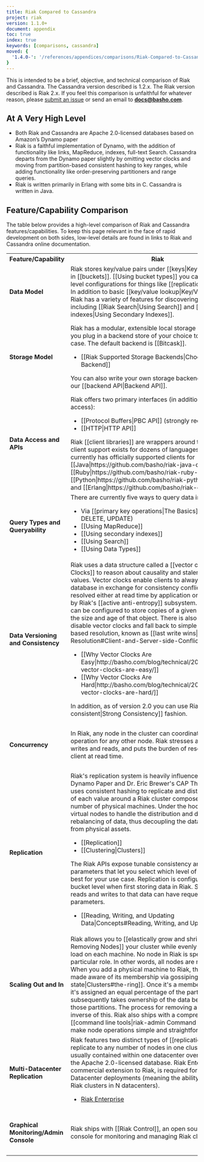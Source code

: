 ```yaml
---
title: Riak Compared to Cassandra
project: riak
version: 1.1.0+
document: appendix
toc: true
index: true
keywords: [comparisons, cassandra]
moved: {
  '1.4.0-': '/references/appendices/comparisons/Riak-Compared-to-Cassandra'
}
---
```


This is intended to be a brief, objective, and technical comparison of
Riak and Cassandra. The Cassandra version described is 1.2.x. The Riak
version described is Riak 2.x. If you feel this comparison is unfaithful
for whatever reason, please [submit an
issue](https://github.com/basho/basho_docs/issues/new) or send an email
to **docs@basho.com**.

## At A Very High Level

* Both Riak and Cassandra are Apache 2.0-licensed databases based on
  Amazon’s Dynamo paper
* Riak is a faithful implementation of Dynamo, with the addition of
  functionality like links, MapReduce, indexes, full-text Search.
  Cassandra departs from the Dynamo paper slightly by omitting vector
  clocks and moving from partition-based consistent hashing to key
  ranges, while adding functionality like order-preserving partitioners
  and range queries.
* Riak is written primarily in Erlang with some bits in C.
  Cassandra is written in Java.

## Feature/Capability Comparison

The table below provides a high-level comparison of Riak and Cassandra
features/capabilities. To keep this page relevant in the face of rapid
development on both sides, low-level details are found in links to Riak
and Cassandra online documentation.

<table>
    <tr>
        <th WIDTH="15%">Feature/Capability</th>
        <th WIDTH="42%">Riak</th>
        <th WIDTH="43%">Cassandra</th>
    </tr>
    <tr>
        <td><strong>Data Model</strong></td>
        <td>Riak stores key/value pairs under [[keys|Keys and Objects]] in [[buckets]]. [[Using bucket types]] you can set bucket-level configurations for things like [[replication properties]]. In addition to basic [[key/value lookup|Key/Value Modeling]], Riak has a variety of features for discovering objects, including [[Riak Search|Using Search]] and [[secondary indexes|Using Secondary Indexes]].
        </td>
        <td>Cassandra's data model resembles column storage, consisting of Keyspaces, Column Families, and several other parameters.
            <ul>
                <li>[[Cassandra Data Model|http://www.datastax.com/docs/0.7/data_model/index]]</li>
            </ul>
        </td>
    </tr>
    <tr>
        <td><strong>Storage Model</strong></td>
        <td>Riak has a modular, extensible local storage system that lets you plug in a backend store of your choice to suit your use case. The default backend is [[Bitcask]].
            <ul>
              <li>[[Riak Supported Storage Backends|Choosing a Backend]]</li>
            </ul>
            You can also write your own storage backend for Riak using our [[backend API|Backend API]].
        </td>
        <td>Cassandra's write path starts with a write to a commit log followed by a subsequent write to an in-memory structure called a memtable. Writes are then batched to a persistent table structure called a sorted string table (SST).
            <ul>
                <li><a href="http://wiki.apache.org/cassandra/ArchitectureCommitLog">Commit Log</a></li>
                <li><a href="http://wiki.apache.org/cassandra/MemtableSSTable">Memtable</a></li>
                <li><a href="http://wiki.apache.org/cassandra/ArchitectureSSTable">SSTable Overview</a></li>
                <li><a href="http://www.datastax.com/docs/1.1/dml/about_writes">About Writes</a></li>
                <li><a href="http://www.datastax.com/docs/1.1/dml/about_reads">About Reads</a></li>
            </ul>
        </td>
    </tr>
    <tr>
        <td><strong>Data Access and APIs</strong></td>
        <td>Riak offers two primary interfaces (in addition to raw Erlang access):
            <ul>
                <li>[[Protocol Buffers|PBC API]] (strongly recommended)</li>
                <li>[[HTTP|HTTP API]]</li>
            </ul>
            Riak [[client libraries]] are wrappers around these APIs, and client support exists for dozens of languages. Basho currently has officially supported clients for [[Java|https://github.com/basho/riak-java-client]], [[Ruby|https://github.com/basho/riak-ruby-client]], [[Python|https://github.com/basho/riak-python-client]], and [[Erlang|https://github.com/basho/riak-erlang-client]].
        </td>
        <td>Cassandra provides various access methods including a Thrift API, CQL (Cassandra Query Language), and a command-line interface, as well as officially supported clients for Java, Python, and PHP.
            <ul>
                <li><a href="http://www.datastax.com/docs/1.1/dml/about_clients">Cassandra Client APIs</a></li>
            </ul>
        </td>
    </tr>
    <tr>
        <td><strong>Query Types and Queryability</strong></td>
        <td>There are currently five ways to query data in Riak:
            <ul>
                <li>Via [[primary key operations|The Basics]] (GET, PUT, DELETE, UPDATE)</li>
                <li>[[Using MapReduce]]</li>
                <li>[[Using secondary indexes]]</li>
                <li>[[Using Search]]</li>
                <li>[[Using Data Types]]</li>
            </ul>
        </td>
        <td>Cassandra offers various ways to query data:
            <ul>
                <li><a href="http://www.datastax.com/docs/0.7/data_model/keyspaces">Keyspaces</a></li>
                <li><a href="http://www.datastax.com/docs/0.7/data_model/cfs_as_indexes">Column Family Operations</a></li>
                <li><a href="http://www.datastax.com/docs/1.0/dml/using_cql">CQL</a></li>
                <li><a href="http://www.datastax.com/docs/0.7/data_model/secondary_indexes">Secondary Indexes</a></li>
                <li><a href="http://wiki.apache.org/cassandra/HadoopSupport#ClusterConfig">Hadoop Support</a></li>
            </ul>
        </td>
    </tr>
    <tr>
        <td><strong>Data Versioning and Consistency</strong></td>
        <td>Riak uses a data structure called a [[vector clock|Vector Clocks]] to reason about causality and staleness of stored values. Vector clocks enable clients to always write to the database in exchange for consistency conflicts being resolved either at read time by application or client code or by Riak's [[active anti-entropy]] subsystem. Vector clocks can be configured to store copies of a given object based on the size and age of that object. There is also an option to disable vector clocks and fall back to simple timestamp-based resolution, known as [[last write wins|Conflict Resolution#Client-and-Server-side-Conflict-Resolution]].
            <ul>
                <li>[[Why Vector Clocks Are Easy|http://basho.com/blog/technical/2010/01/29/why-vector-clocks-are-easy/]]</li>
                <li>[[Why Vector Clocks Are Hard|http://basho.com/blog/technical/2010/04/05/why-vector-clocks-are-hard/]]</li>
            </ul>
            In addition, as of version 2.0 you can use Riak in a [[strongly consistent|Strong Consistency]] fashion.
        </td>
        <td>Cassandra uses timestamps at the column family level to determine the most recent value when doing read requests. There is no built-in way to do versioning of data.
            <ul>
                <li>[[About Read Consistency|http://www.datastax.com/docs/1.1/dml/data_consistency#about-read-consistency]]</li>
            </ul>
        </td>
    </tr>
    <tr>
        <td><strong>Concurrency</strong></td>
        <td>In Riak, any node in the cluster can coordinate a read/write operation for any other node. Riak stresses availability for writes and reads, and puts the burden of resolution on the client at read time.
        </td>
        <td>All nodes in Cassandra are peers. A client read or write request can go to any node in the cluster. When a client connects to a node and issues a read or write request, that node serves as the coordinator for that particular client operation.
            <ul>
                <li>[[About Client Requests|http://www.datastax.com/docs/1.0/cluster_architecture/about_client_requests]]</li>
            </ul>
        </td>
    </tr>
    <tr>
        <td><strong>Replication</strong></td>
        <td>Riak's replication system is heavily influenced by the Dynamo Paper and Dr. Eric Brewer's CAP Theorem. Riak uses consistent hashing to replicate and distribute N copies of each value around a Riak cluster composed of any number of physical machines. Under the hood, Riak uses virtual nodes to handle the distribution and dynamic rebalancing of data, thus decoupling the data distribution from physical assets.
            <ul>
                <li>[[Replication]]</li>
                <li>[[Clustering|Clusters]]</li>
            </ul>
            The Riak APIs expose tunable consistency and availability parameters that let you select which level of configuration is best for your use case. Replication is configurable at the bucket level when first storing data in Riak. Subsequent reads and writes to that data can have request-level parameters.
            <ul>
                <li>[[Reading, Writing, and Updating Data|Concepts#Reading, Writing, and Updating Data]]</li>
            </ul>
        </td>
        <td>Replication in Cassandra starts when a user chooses a partitioner. Partitioners include Random Partitioner (which also relies on consistent hashing for data storage) and various Ordered Partitioner options. Under the hood, physical nodes are assigned tokens which determine a node's position on the ring and the range of data for which it's responsible.
            <ul>
                <li>[[Replication|http://www.datastax.com/docs/1.0/cluster_architecture/replication]]</li>
            </ul>
            Like in Riak, Cassandra lets developers configure the consistency and availability requirements at the request level via various APIs.
            <ul>
                <li><a href="http://www.datastax.com/documentation/cassandra/2.0/cassandra/dml/dml_config_consistency_c.html">Tunable Consistency</a>
            </ul>
        </td>
    </tr>
    <tr>
        <td><strong>Scaling Out and In</strong></td>
        <td>Riak allows you to [[elastically grow and shrink|Adding and Removing Nodes]] your cluster while evenly balancing the load on each machine. No node in Riak is special or has any particular role. In other words, all nodes are masterless. When you add a physical machine to Riak, the cluster is made aware of its membership via gossiping of [[ring state|Clusters#the-ring]]. Once it's a member of the ring, it's assigned an equal percentage of the partitions and subsequently takes ownership of the data belonging to those partitions. The process for removing a machine is the inverse of this. Riak also ships with a comprehensive suite of [[command line tools|riak-admin Command Line]] to help make node operations simple and straightforward.
        </td>
        <td>Cassandra allows you to add new nodes dynamically with the exception of manually calculating a node's token (though users can elect to let Cassandra calculate this). It's recommended that you double the size of your cluster to add capacity. If this isn't feasible, you can elect to either add a number of nodes (which requires token recalculation for all existing nodes), or to add one node at a time, which means leaving the initial token blank and "will probably not result in a perfectly balanced ring but it will alleviate hot spots".
            <ul>
                <li><a href="http://www.datastax.com/documentation/cassandra/2.0/cassandra/operations/ops_add_node_to_cluster_t.html">Adding Capacity to an Existing Cluster</a></li>
            </ul>
        </td>
    </tr>
    <tr>
        <td><strong>Multi-Datacenter Replication</strong></td>
        <td>Riak features two distinct types of [[replication]]. Users can replicate to any number of nodes in one cluster (which is usually contained within one datacenter over a LAN) using the Apache 2.0-licensed database. Riak Enterprise, Basho's commercial extension to Riak, is required for Multi-Datacenter deployments (meaning the ability to run active Riak clusters in N datacenters).
            <ul>
                <li><a href="http://basho.com/products/riak-enterprise/">Riak Enterprise</a></li>
            </ul>
        </td>
        <td>Cassandra has the ability to spread nodes over multiple datacenters via various configuration parameters.
            <ul>
                <li><a href="http://www.datastax.com/documentation/cassandra/2.0/cassandra/initialize/initializeMultipleDS.html">Multiple Datacenters</a></li>
            </ul>
        </td>
    </tr>
    <tr>
        <td><strong>Graphical Monitoring/Admin Console</strong></td>
        <td>Riak ships with [[Riak Control]], an open source graphical console for monitoring and managing Riak clusters.
        </td>
        <td>Datastax distributes the DataStax OpsCenter, a graphical user interface for monitoring and administering Cassandra clusters. This includes a free version available for production use, as well as a for-pay version with additional features.
            <ul>
                <li>[[DataStax OpsCenter|http://www.datastax.com/products/opscenter]]</li>
            </ul>
        </td>
    </tr>
</table>
